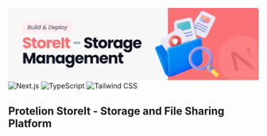 ![StoreIt - Storage Management](./public/README.png)
![Next.js](https://img.shields.io/badge/Next%20JS-000000?style=for-the-badge&logo=next.js&logoColor=white)
![TypeScript](https://img.shields.io/badge/TypeScript-3178C6?style=for-the-badge&logo=typescript&logoColor=white)
![Tailwind CSS](https://img.shields.io/badge/Tailwind%20CSS-06B6D4?style=for-the-badge&logo=tailwind-css&logoColor=white)

## Protelion StoreIt - Storage and File Sharing Platform
